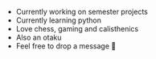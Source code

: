 
- Currently working on semester projects
- Currently learning python
- Love chess, gaming and calisthenics
- Also an otaku
- Feel free to drop a message 👋
